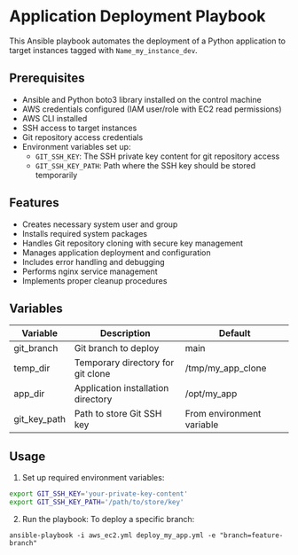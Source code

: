 # Application Deployment Playbook

This Ansible playbook automates the deployment of a Python application to target instances tagged with `Name_my_instance_dev`.

## Prerequisites

- Ansible and Python boto3 library installed on the control machine
- AWS credentials configured (IAM user/role with EC2 read permissions)
- AWS CLI installed
- SSH access to target instances
- Git repository access credentials
- Environment variables set up:
  - `GIT_SSH_KEY`: The SSH private key content for git repository access
  - `GIT_SSH_KEY_PATH`: Path where the SSH key should be stored temporarily

## Features

- Creates necessary system user and group
- Installs required system packages
- Handles Git repository cloning with secure key management
- Manages application deployment and configuration
- Includes error handling and debugging
- Performs nginx service management
- Implements proper cleanup procedures

## Variables

| Variable | Description | Default |
|----------|-------------|---------|
| git_branch | Git branch to deploy | main |
| temp_dir | Temporary directory for git clone | /tmp/my_app_clone |
| app_dir | Application installation directory | /opt/my_app |
| git_key_path | Path to store Git SSH key | From environment variable |

## Usage

1. Set up required environment variables:
```bash
export GIT_SSH_KEY='your-private-key-content'
export GIT_SSH_KEY_PATH='/path/to/store/key'
```
2. Run the playbook:
To deploy a specific branch:
```
ansible-playbook -i aws_ec2.yml deploy_my_app.yml -e "branch=feature-branch"
```